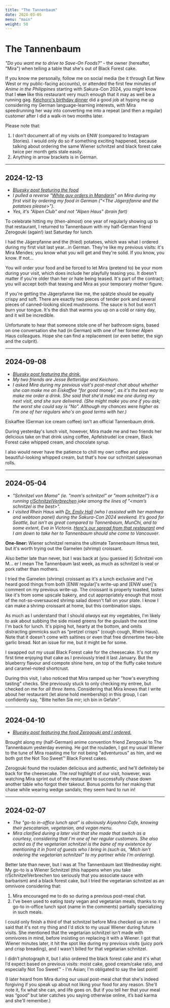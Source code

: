 ```yaml
---
title: "The Tannenbaum"
date: 2024-03-05
menu: "main"
weight: 50
---
```


# The Tannenbaum

*"Do you want me to drive to Save-On Foods?"* - the owner (hereafter, "Mira") when telling a table that she's out of Black Forest cake.

If you know me personally, follow me on social media (be it through Eat New West or my public-facing accounts), or attended the first few minutes of _Anime in the Philippines_ starting with Sakura-Con 2024, you might know that I ~~stan~~ like this restaurant very much enough that it may as well be a running gag. [Keichoro's birthday dinner](https://www.instagram.com/p/Cx9gKG0Lt9m/) did a good job at hyping me up considering my German language-learning interests, with Mira speedrunning her way into converting me into a repeat (and then a regular) customer after I did a walk-in two months later.

Please note that:
1. I don't document all of my visits on ENW (compared to Instagram Stories). I would only do so if something exciting happened, because talking about ordering the same Wiener schnitzel and black forest cake twice per month gets stale easily.
2. Anything in arrow brackets is in German.

---

## 2024-12-13

* *[Bluesky post featuring the food](https://bsky.app/profile/togarashimayo.com/post/3lcqwpsnsss2m)*
* *I pulled a reverse "[White guy orders in Mandarin](https://www.youtube.com/watch?v=njn6krU3tQ8)" on Mira during my first visit by ordering my food in German ("<The Jägerpfanne and the potatoes please>").*
* *Yes, it's "Alpen Club" and not "Alpen Haus" (brain fart)*

To celebrate hitting my (then-almost) one year of regularly showing up to that restaurant, I returned to Tannenbaum with my half-German friend Zerogouki (again!) last Saturday for lunch.

I had the Jägerpfanne and the (fried) potatoes, which was what I ordered during my first visit last year...in German. They're like my previous visits: it's Mira Mendes; you know what you will get and they're solid. If you know, you know. If not...

You will order your food and be forced to let Mira (pretend to) be your mom during your visit, which does include her playfully teasing you. It doesn't matter if you're older than her or hate being teased. It's part of the contract; you will accept both that teasing and Mira as your temporary mother figure.

If you're getting the Jägerpfanne like me, the spätzle should be equally crispy and soft. There are exactly two pieces of tender pork and several pieces of canned-looking sliced mushrooms. The sauce is hot but won't burn your tongue. It's the dish that warms you up on a cold or rainy day, and it will be incredible.

Unfortunate to hear that someone stole one of her bathroom signs, based on one conversation she had (in German) with one of her former Alpen Haus colleagues. Hope she can find a replacement (or even better, the sign and the culprit).

---

## 2024-09-08

* *[Bluesky post featuring the drink.](https://bsky.app/profile/did:plc:iigcc7kmuylkxcfnarhzckav/post/3l3m47gvjpa2g)*
* *My two friends are Jesse Betteridge and Keichoro.*
* *I asked Mira during my previous visit's post-meal chat about whether she can make me an Eiskaffee "for good money", as it's the best way to make me order a drink. She said that she'd make me one during my next visit, and she sure delivered. (She might make you one if you ask; the worst she could say is "No". Although my chances were higher as I'm one of her regulars who's on good terms with her.)*

Eiskaffee (German ice cream coffee) isn't an official Tannenbaum drink. 

During yesterday's lunch visit, however, Mira made me and two friends her delicious take on that drink using coffee, Apfelstrudel ice cream, Black Forest cake whipped cream, and chocolate syrup.

I also would never have the patience to chill my own coffee and pipe beautiful-looking whipped cream, but that's how our schnitzel saleswoman rolls.

---

## 2024-05-04

* *"Schnitzel von Mama" (ie. "mom's schnitzel" or "mom schnitzel") is a running [r/SchnitzelVerbrechen](https://www.reddit.com/r/SchnitzelVerbrechen/) joke among the lines of "<mom’s schnitzel is the best>".*
* *I visited Rhein Haus with [Dr. Emily Hall](https://webtoongenius.com/) (who I assisted with her manhwa and webtoon panel) during the Sakura-Con 2024 weekend. It’s good for Seattle, but isn’t as great compared to Tannenbaum, MunChi, and to some extent, Eva in Victoria. [Here's our spread from that restaurant](https://bsky.app/profile/did:plc:iigcc7kmuylkxcfnarhzckav/post/3koxkpluufc2c) and I am down to take her to Tannenbaum should she come to Vancouver*.

**One-liner:** Wiener schnitzel remains the ultimate Tannenbaum litmus test, but it's worth trying out the Garnelen (shrimp) croissant.

Also better late than never, but I was back at (you guessed it) Schnitzel von M… er I mean The Tannenbaum last week, as much as schnitzel is veal or pork rather than mothers.

I tried the Garnelen (shrimp) croissant as it's a lunch exclusive and I've heard good things from both [ENW regular]'s write-up and [ENW user]'s comment on my previous write-up. The croissant is properly toasted, tastes like it's from some upscale bakery, and cut appropriately enough that most of the not-so-oversauced shrimp salad doesn't fall on your plate. I know I can make a shrimp croissant at home, but this combination slaps.

As much as I understand that I should *always* eat my vegetables, I'm likely to ask about subbing the side mixed greens for the goulash the next time I'm back for lunch. It's piping hot, hearty at the bottom, and omits distracting gimmicks such as “pretzel crisps" (cough cough, Rhein Haus). Note that it doesn't come with saltines or even that free dinnertime two-bite garlic bread. Not an issue for me, but it might be for some.

I swapped out my usual Black Forest cake for the cheesecake. It's not my first time enjoying that cake as I previously tried it last January. But the blueberry flavour and compote shine here, on top of the fluffy cake texture and caramel-noted shortcrust.

During this visit, I also noticed that Mira ramped up her "how's everything tasting" checks. She previously stuck to only checking my entree, but checked on me for *all three* items. Considering that Mira knows that I write about her restaurant (let alone hold membership) in this group, I can confidently say, "Bitte helfen Sie mir; ich bin in Gefahr".

---

## 2024-04-10

* *[Bluesky post featuring the food Zerogouki and I ordered.](https://bsky.app/profile/togarashimayo.com/post/3kptfp27v772q)*

Brought along my (half-German) anime convention friend Zerogouki to The Tannenbaum yesterday evening. He got the rouladen, I got my usual Wiener to the tune of Mira roasting me for not being "adventurous" as him, and we both got the Not Too Sweet™ Black Forest cakes.

Zerogouki found the rouladen delicious and authentic, and he'll definitely be back for the cheesecake. The *real* highlight of our visit, however, was watching Mira sprint out of the restaurant to successfully chase down another table who forgot their takeout. Bonus points for her making that chase while wearing wedge sandals; they seem hard to run in!

---

## 2024-02-07

* *The "go-to in-office lunch spot" is obviously Aiyaohno Cafe, knowing their pescatarian, vegetarian, and vegan menu.*
* *Mira clarified during a later visit that she made that switch as a courtesy, considering that I'm one of her regular customers. She also acted as if the vegetarian schnitzel is the bane of my existence by mentioning it in front of guests who I bring in (such as, "Mich isn't ordering the vegetarian schnitzel" to my partner while I'm ordering).*

Better late than never, but I was at The Tannenbaum last Wednesday night. My go-to is a Wiener Schnitzel (this happens when you take r/SchnitzelVerbrechen too seriously that you associate sauce with barbarism) and a black forest cake, but I tried the vegetarian schnitzel as an omnivore considering that:
1. Mira encouraged me to do so during a previous post-meal chat.
2. I've been used to eating *tasty* vegan and vegetarian meals, thanks to my go-to in-office lunch spot (name in the comments) partially specializing in such meals.

I could only finish a third of that schnitzel before Mira checked up on me. I said that it's not my thing and I'd stick to my usual Wiener during future visits. She mentioned that the vegetarian schnitzel isn’t made with omnivores in mind, before insisting on replacing it with a Wiener. I got that Wiener minutes later, it hit the spot like during my previous visits (juicy pork and crisp breading), and I wasn't billed for that vegetarian schnitzel.

I didn’t photograph it, but I also ordered the black forest cake and it's what I’d expect based on previous visits: moist cake, good cream/cake ratio, and especially Not Too Sweet™ - I'm Asian; I'm obligated to say the last point!

(I later heard from Mira during our usual post-meal chat that she's indeed forgiving if you speak up about not liking your food for any reason. She'll note it, fix what she can, and life goes on. But if you tell her that your meal was “good” but later catches you saying otherwise online, it’s bad karma and she'll remember.)